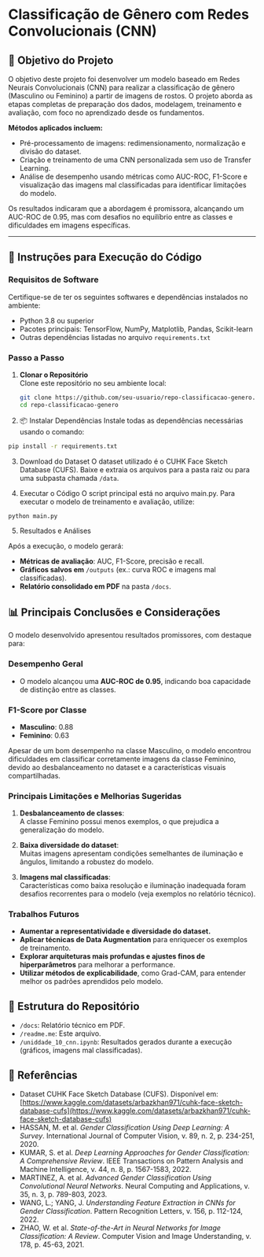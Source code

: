 # Classificação de Gênero com Redes Convolucionais (CNN)

## 📌 Objetivo do Projeto

O objetivo deste projeto foi desenvolver um modelo baseado em Redes Neurais Convolucionais (CNN) para realizar a classificação de gênero (Masculino ou Feminino) a partir de imagens de rostos. O projeto aborda as etapas completas de preparação dos dados, modelagem, treinamento e avaliação, com foco no aprendizado desde os fundamentos.  

**Métodos aplicados incluem:**  
- Pré-processamento de imagens: redimensionamento, normalização e divisão do dataset.  
- Criação e treinamento de uma CNN personalizada sem uso de Transfer Learning.  
- Análise de desempenho usando métricas como AUC-ROC, F1-Score e visualização das imagens mal classificadas para identificar limitações do modelo.  

Os resultados indicaram que a abordagem é promissora, alcançando um AUC-ROC de 0.95, mas com desafios no equilíbrio entre as classes e dificuldades em imagens específicas.  

---

## 🚀 Instruções para Execução do Código

### Requisitos de Software

Certifique-se de ter os seguintes softwares e dependências instalados no ambiente:  

- Python 3.8 ou superior  
- Pacotes principais: TensorFlow, NumPy, Matplotlib, Pandas, Scikit-learn  
- Outras dependências listadas no arquivo `requirements.txt`  

### Passo a Passo

1. **Clonar o Repositório**  
   Clone este repositório no seu ambiente local:  
   ```bash
   git clone https://github.com/seu-usuario/repo-classificacao-genero.git
   cd repo-classificacao-genero

2. 📦 Instalar Dependências
Instale todas as dependências necessárias usando o comando:

```bash
pip install -r requirements.txt
````
3. Download do Dataset
O dataset utilizado é o CUHK Face Sketch Database (CUFS). Baixe e extraia os arquivos para a pasta raiz ou para uma subpasta chamada ```/data```.

4. Executar o Código
O script principal está no arquivo main.py. Para executar o modelo de treinamento e avaliação, utilize:
```bash
python main.py
```
5. Resultados e Análises

Após a execução, o modelo gerará:

- **Métricas de avaliação**: AUC, F1-Score, precisão e recall.
- **Gráficos salvos em** `/outputs` (ex.: curva ROC e imagens mal classificadas).
- **Relatório consolidado em PDF** na pasta `/docs`.


## 📊 Principais Conclusões e Considerações

O modelo desenvolvido apresentou resultados promissores, com destaque para:

### Desempenho Geral
- O modelo alcançou uma **AUC-ROC de 0.95**, indicando boa capacidade de distinção entre as classes.

### F1-Score por Classe
- **Masculino**: 0.88  
- **Feminino**: 0.63  

Apesar de um bom desempenho na classe Masculino, o modelo encontrou dificuldades em classificar corretamente imagens da classe Feminino, devido ao desbalanceamento no dataset e a características visuais compartilhadas.

### Principais Limitações e Melhorias Sugeridas
1. **Desbalanceamento de classes**:  
   A classe Feminino possui menos exemplos, o que prejudica a generalização do modelo.

2. **Baixa diversidade do dataset**:  
   Muitas imagens apresentam condições semelhantes de iluminação e ângulos, limitando a robustez do modelo.

3. **Imagens mal classificadas**:  
   Características como baixa resolução e iluminação inadequada foram desafios recorrentes para o modelo (veja exemplos no relatório técnico).

### Trabalhos Futuros
- **Aumentar a representatividade e diversidade do dataset.**
- **Aplicar técnicas de Data Augmentation** para enriquecer os exemplos de treinamento.
- **Explorar arquiteturas mais profundas e ajustes finos de hiperparâmetros** para melhorar a performance.
- **Utilizar métodos de explicabilidade**, como Grad-CAM, para entender melhor os padrões aprendidos pelo modelo.


## 📂 Estrutura do Repositório

- `/docs`: Relatório técnico em PDF.  
- `/readme.me`: Este arquivo.  
- `/uniddade_10_cnn.ipynb`: Resultados gerados durante a execução (gráficos, imagens mal classificadas).  

## 📜 Referências

- Dataset CUHK Face Sketch Database (CUFS). Disponível em: [https://www.kaggle.com/datasets/arbazkhan971/cuhk-face-sketch-database-cufs](https://www.kaggle.com/datasets/arbazkhan971/cuhk-face-sketch-database-cufs)
- HASSAN, M. et al. *Gender Classification Using Deep Learning: A Survey*. International Journal of Computer Vision, v. 89, n. 2, p. 234-251, 2020.
- KUMAR, S. et al. *Deep Learning Approaches for Gender Classification: A Comprehensive Review*. IEEE Transactions on Pattern Analysis and Machine Intelligence, v. 44, n. 8, p. 1567-1583, 2022.
- MARTINEZ, A. et al. *Advanced Gender Classification Using Convolutional Neural Networks*. Neural Computing and Applications, v. 35, n. 3, p. 789-803, 2023.
- WANG, L.; YANG, J. *Understanding Feature Extraction in CNNs for Gender Classification*. Pattern Recognition Letters, v. 156, p. 112-124, 2022.
- ZHAO, W. et al. *State-of-the-Art in Neural Networks for Image Classification: A Review*. Computer Vision and Image Understanding, v. 178, p. 45-63, 2021.
